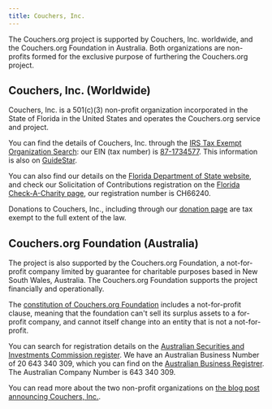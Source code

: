 ```yaml
---
title: Couchers, Inc.
---
```


The Couchers.org project is supported by Couchers, Inc. worldwide, and the Couchers.org Foundation in Australia. Both organizations are non-profits formed for the exclusive purpose of furthering the Couchers.org project.

## Couchers, Inc. (Worldwide)

Couchers, Inc. is a 501(c)(3) non-profit organization incorporated in the State of Florida in the United States and operates the Couchers.org service and project.

You can find the details of Couchers, Inc. through the [IRS Tax Exempt Organization Search](https://apps.irs.gov/app/eos/): our EIN (tax number) is [87-1734577](https://apps.irs.gov/app/eos/detailsPage?ein=871734577&name=Couchers%20Inc.&city=Fort%20Myers&state=FL&countryAbbr=US&dba=&type=CHARITIES,%20DETERMINATIONLETTERS&orgTags=CHARITIES&orgTags=DETERMINATIONLETTERS). This information is also on [GuideStar](https://www.guidestar.org/profile/87-1734577).

You can also find our details on the [Florida Department of State website](https://search.sunbiz.org/Inquiry/CorporationSearch/SearchResultDetail?inquirytype=FeiNumber&directionType=Initial&searchNameOrder=871734577N210000086330&aggregateId=domnp-n21000008633-9f9a169a-3a18-44ea-9bbf-07966335007d&searchTerm=871734577&listNameOrder=871734577N210000086330), and check our Solicitation of Contributions registration on the [Florida Check-A-Charity page](https://csapp.fdacs.gov/CSPublicApp/CheckACharity/CheckACharity.aspx), our registration number is CH66240.

Donations to Couchers, Inc., including through our [donation page](https://app.couchers.org/donate) are tax exempt to the full extent of the law.

## Couchers.org Foundation (Australia)

The project is also supported by the Couchers.org Foundation, a not-for-profit company limited by guarantee for charitable purposes based in New South Wales, Australia. The Couchers.org Foundation supports the project financially and operationally.

The [constitution of Couchers.org Foundation](https://couchers.org/foundation/constitution.pdf) includes a not-for-profit clause, meaning that the foundation can't sell its surplus assets to a for-profit company, and cannot itself change into an entity that is not a not-for-profit.

You can search for registration details on the [Australian Securities and Investments Commission register](https://connectonline.asic.gov.au/RegistrySearch/faces/landing/SearchRegisters.jspx). We have an Australian Business Number of 20 643 340 309, which you can find on the [Australian Business Registrer](https://abr.business.gov.au/ABN/View?id=20643340309). The Australian Company Number is 643 340 309.

You can read more about the two non-profit organizations on [the blog post announcing Couchers, Inc.](/blog/2022/01/20/couchers-becomes-501c3-nonprofit).
